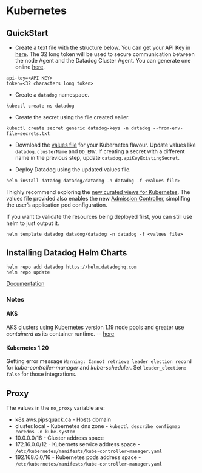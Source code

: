 # Kubernetes

## QuickStart

- Create a text file with the structure below. You can get your API Key in [here](https://app.datadoghq.com/account/settings#api).  The 32 long token will be used to secure communication between the node Agent and the Datadog Cluster Agent. You can generate one online [here](http://www.unit-conversion.info/texttools/random-string-generator/).

```text
api-key=<API KEY>
token=<32 characters long token>
```

- Create a `datadog` namespace.

```shell
kubectl create ns datadog
```

- Create the secret using the file created ealier.

```shell
kubectl create secret generic datadog-keys -n datadog --from-env-file=secrets.txt
```

- Download the [values file](helm) for your Kubernetes flavour. Update values like `datadog.clusterName` and `DD_ENV`. If creating a secret with a different name in the previous step, update `datadog.apiKeyExistingSecret`.

- Deploy Datadog using the updated values file.

```shell
helm install datadog datadog/datadog -n datadog -f <values file>
```

I highly recommend exploring the [new curated views for Kubernetes](https://www.datadoghq.com/blog/explore-kubernetes-resources-with-datadog/). The values file provided also enables the new [Admission Controller](https://docs.datadoghq.com/agent/cluster_agent/admission_controller), simplifing the user’s application pod configuration.

If you want to validate the resources being deployed first, you can still use helm to just output it.

```shell
helm template datadog datadog/datadog -n datadog -f <values file>
```

## Installing Datadog Helm Charts

```shell
helm repo add datadog https://helm.datadoghq.com
helm repo update
```

[Documentation](https://github.com/DataDog/helm-charts/tree/master/charts/datadog)

### Notes

#### AKS

AKS clusters using Kubernetes version 1.19 node pools and greater use *containerd* as its container runtime. -- [here](https://docs.microsoft.com/en-us/azure/aks/cluster-configuration#container-runtime-configuration)

#### Kubernetes 1.20

Getting error message `Warning: Cannot retrieve leader election record` for *kube-controller-manager* and *kube-scheduler*. Set `leader_election: false` for those integrations. 

## Proxy

The values in the `no_proxy` variable are:

- k8s.aws.pipsquack.ca - Hosts domain
- cluster.local - Kubernetes dns zone - `kubectl describe configmap coredns -n kube-system`
- 10.0.0.0/16 - Cluster address space
- 172.16.0.0/12 - Kubernets service address space - `/etc/kubernetes/manifests/kube-controller-manager.yaml`
- 192.168.0.0/16 - Kubernetes pods address space - `/etc/kubernetes/manifests/kube-controller-manager.yaml`
